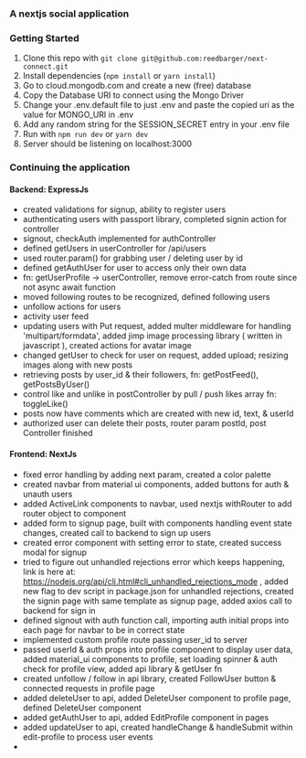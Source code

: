 ### A nextjs social application

### Getting Started

1. Clone this repo with `git clone git@github.com:reedbarger/next-connect.git`
2. Install dependencies (`npm install` or `yarn install`)
3. Go to cloud.mongodb.com and create a new (free) database
4. Copy the Database URI to connect using the Mongo Driver
5. Change your .env.default file to just .env and paste the copied uri as the value for MONGO_URI in .env
6. Add any random string for the SESSION_SECRET entry in your .env file
7. Run with `npm run dev` or `yarn dev`
8. Server should be listening on localhost:3000

### Continuing the application
#### Backend: ExpressJs
 - created validations for signup, ability to register users
 - authenticating users with passport library, completed signin action for controller
 - signout, checkAuth implemented for authController
 - defined getUsers in userController for /api/users
 - used router.param() for grabbing user / deleting user by id
 - defined getAuthUser for user to access only their own data
 - fn: getUserProfile -> userController, remove error-catch from route since not async await function
 - moved following routes to be recognized, defined following users
 - unfollow actions for users
 - activity user feed
 - updating users with Put request, added multer middleware for handling 'multipart/formdata',
   added jimp image processing library ( written in javascript ), created actions for avatar image
 - changed getUser to check for user on request, added upload; resizing images along with new posts
 - retrieving posts by user_id & their followers, fn: getPostFeed(), getPostsByUser()
 - control like and unlike in postController by pull / push likes array fn: toggleLike()
 - posts now have comments which are created with new id, text, & userId
 - authorized user can delete their posts, router param postId, post Controller finished

#### Frontend: NextJs
  - fixed error handling by adding next param, created a color palette
  - created navbar from material ui components, added buttons for auth & unauth users
  - added ActiveLink components to navbar, used nextjs withRouter to add router object to component
  - added form to signup page, built with components handling event state changes,
    created call to backend to sign up users
  - created error component with setting error to state, created success modal for signup
  -  tried to figure out unhandled rejections error which keeps happening, link is here at:
     https://nodejs.org/api/cli.html#cli_unhandled_rejections_mode , added new flag to 
     dev script in package.json for unhandled rejections, created the signin page with 
     same template as signup page, added axios call to backend for sign in
  - defined signout with auth function call, importing auth initial props into each page for
    navbar to be in correct state
  - implemented custom profile route passing user_id to server
  - passed userId & auth props into profile component to display user data, added material_ui
    components to profile, set loading spinner & auth check for profile view, added api library &
    getUser fn
  - created unfollow / follow in api library, created FollowUser button & connected requests
    in profile page
  - added deleteUser to api, added DeleteUser component to profile page, defined DeleteUser component
  - added getAuthUser to api, added EditProfile component in pages
  - added updateUser to api, created handleChange & handleSubmit within edit-profile to process user events
  - 
    